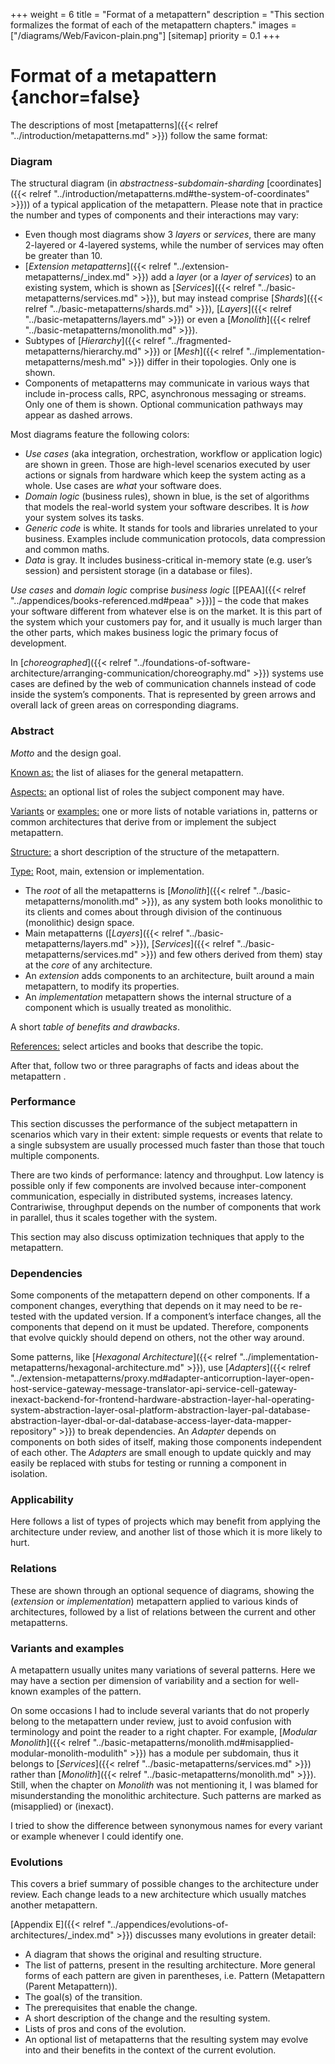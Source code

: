 +++
weight = 6
title = "Format of a metapattern"
description = "This section formalizes the format of each of the metapattern chapters."
images = ["/diagrams/Web/Favicon-plain.png"]
[sitemap]
  priority = 0.1
+++

# Format of a metapattern {anchor=false}

The descriptions of most [metapatterns]({{< relref "../introduction/metapatterns.md" >}}) follow the same format:

### Diagram

The structural diagram \(in *abstractness\-subdomain\-sharding* [coordinates]({{< relref "../introduction/metapatterns.md#the-system-of-coordinates" >}})\) of a typical application of the metapattern\. Please note that in practice the number and types of components and their interactions may vary:

- Even though most diagrams show 3 *layers* or *services*, there are many 2\-layered or 4\-layered systems, while the number of services may often be greater than 10\.
- [*Extension metapatterns*]({{< relref "../extension-metapatterns/_index.md" >}}) add a *layer* \(or a *layer of services*\) to an existing system, which is shown as [*Services*]({{< relref "../basic-metapatterns/services.md" >}}), but may instead comprise [*Shards*]({{< relref "../basic-metapatterns/shards.md" >}}), [*Layers*]({{< relref "../basic-metapatterns/layers.md" >}}) or even a [*Monolith*]({{< relref "../basic-metapatterns/monolith.md" >}})\.
- Subtypes of [*Hierarchy*]({{< relref "../fragmented-metapatterns/hierarchy.md" >}}) or [*Mesh*]({{< relref "../implementation-metapatterns/mesh.md" >}}) differ in their topologies\. Only one is shown\.
- Components of metapatterns may communicate in various ways that include in\-process calls, RPC, asynchronous messaging or streams\. Only one of them is shown\. Optional communication pathways may appear as dashed arrows\.


Most diagrams feature the following colors:

- *Use cases* \(aka integration, orchestration, workflow or application logic\) are shown in green\. Those are high\-level scenarios executed by user actions or signals from hardware which keep the system acting as a whole\. Use cases are *what* your software does\.
- *Domain logic* \(business rules\), shown in blue, is the set of algorithms that models the real\-world system your software describes\. It is *how* your system solves its tasks\.
- *Generic code* is white\. It stands for tools and libraries unrelated to your business\. Examples include communication protocols, data compression and common maths\.
- *Data* is gray\. It includes business\-critical in\-memory state \(e\.g\. user’s session\) and persistent storage \(in a database or files\)\.


*Use cases* and *domain logic* comprise *business logic* \[[PEAA]({{< relref "../appendices/books-referenced.md#peaa" >}})\] – the code that makes your software different from whatever else is on the market\. It is this part of the system which your customers pay for, and it usually is much larger than the other parts, which makes business logic the primary focus of development\.

In [*choreographed*]({{< relref "../foundations-of-software-architecture/arranging-communication/choreography.md" >}}) systems use cases are defined by the web of communication channels instead of code inside the system’s components\. That is represented by green arrows and overall lack of green areas on corresponding diagrams\.

### Abstract

*Motto* and the design goal\.

<ins>Known as:</ins> the list of aliases for the general metapattern\.

<ins>Aspects:</ins> an optional list of roles the subject component may have\.

<ins>Variants</ins> or <ins>examples:</ins> one or more lists of notable variations in, patterns or common architectures that derive from or implement the subject metapattern\.

<ins>Structure:</ins> a short description of the structure of the metapattern\.

<ins>Type:</ins> Root, main, extension or implementation\.

- The *root* of all the metapatterns is [*Monolith*]({{< relref "../basic-metapatterns/monolith.md" >}}), as any system both looks monolithic to its clients and comes about through division of the continuous \(monolithic\) design space\.
- Main metapatterns \([*Layers*]({{< relref "../basic-metapatterns/layers.md" >}}), [*Services*]({{< relref "../basic-metapatterns/services.md" >}}) and few others derived from them\) stay at the *core* of any architecture\.
- An *extension* adds components to an architecture, built around a main metapattern, to modify its properties\.
- An *implementation* metapattern shows the internal structure of a component which is usually treated as monolithic\.


A short *table of benefits and drawbacks*\.

<ins>References:</ins> select articles and books that describe the topic\.

After that, follow two or three paragraphs of facts and ideas about the metapattern \.

### Performance

This section discusses the performance of the subject metapattern in scenarios which vary in their extent: simple requests or events that relate to a single subsystem are usually processed much faster than those that touch multiple components\.

There are two kinds of performance: latency and throughput\. Low latency is possible only if few components are involved because inter\-component communication, especially in distributed systems, increases latency\. Contrariwise, throughput depends on the number of components that work in parallel, thus it scales together with the system\.

This section may also discuss optimization techniques that apply to the metapattern\.

### Dependencies

Some components of the metapattern depend on other components\. If a component changes, everything that depends on it may need to be re\-tested with the updated version\. If a component’s interface changes, all the components that depend on it must be updated\. Therefore, components that evolve quickly should depend on others, not the other way around\.

Some patterns, like [*Hexagonal Architecture*]({{< relref "../implementation-metapatterns/hexagonal-architecture.md" >}}), use [*Adapters*]({{< relref "../extension-metapatterns/proxy.md#adapter-anticorruption-layer-open-host-service-gateway-message-translator-api-service-cell-gateway-inexact-backend-for-frontend-hardware-abstraction-layer-hal-operating-system-abstraction-layer-osal-platform-abstraction-layer-pal-database-abstraction-layer-dbal-or-dal-database-access-layer-data-mapper-repository" >}}) to break dependencies\. An *Adapter* depends on components on both sides of itself, making those components independent of each other\. The *Adapters* are small enough to update quickly and may easily be replaced with stubs for testing or running a component in isolation\.

### Applicability

Here follows a list of types of projects which may benefit from applying the architecture under review, and another list of those which it is more likely to hurt\.

### Relations

These are shown through an optional sequence of diagrams, showing the \(*extension* or *implementation*\) metapattern applied to various kinds of architectures, followed by a list of relations between the current and other metapatterns\.

### Variants and examples

A metapattern usually unites many variations of several patterns\. Here we may have a section per dimension of variability and a section for well\-known examples of the pattern\.

On some occasions I had to include several variants that do not properly belong to the metapattern under review, just to avoid confusion with terminology and point the reader to a right chapter\. For example, [*Modular Monolith*]({{< relref "../basic-metapatterns/monolith.md#misapplied-modular-monolith-modulith" >}}) has a module per subdomain, thus it belongs to [*Services*]({{< relref "../basic-metapatterns/services.md" >}}) rather than [*Monolith*]({{< relref "../basic-metapatterns/monolith.md" >}})\. Still, when the chapter on *Monolith* was not mentioning it, I was blamed for misunderstanding the monolithic architecture\. Such patterns are marked as \(misapplied\) or \(inexact\)\.

I tried to show the difference between synonymous names for every variant or example whenever I could identify one\.

### Evolutions

This covers a brief summary of possible changes to the architecture under review\. Each change leads to a new architecture which usually matches another metapattern\.

[Appendix E]({{< relref "../appendices/evolutions-of-architectures/_index.md" >}}) discusses many evolutions in greater detail:

- A diagram that shows the original and resulting structure\.
- The list of patterns, present in the resulting architecture\. More general forms of each pattern are given in parentheses, i\.e\. Pattern \(Metapattern \(Parent Metapattern\)\)\.
- The goal\(s\) of the transition\.
- The prerequisites that enable the change\.
- A short description of the change and the resulting system\.
- Lists of pros and cons of the evolution\.
- An optional list of metapatterns that the resulting system may evolve into and their benefits in the context of the current evolution\.
